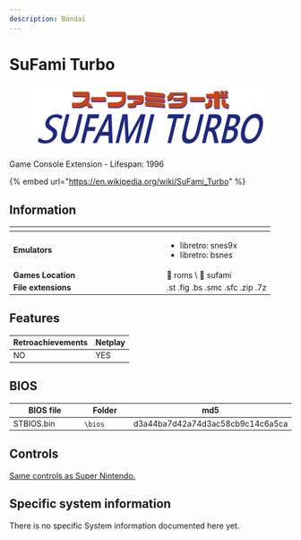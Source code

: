```yaml
---
description: Bandai
---
```


# SuFami Turbo

<div align="left">

<figure><img src="https://raw.githubusercontent.com/fabricecaruso/es-theme-carbon/52ff37c9e265587d006945a2ba695b5a962b3a3d/art/logos/sufami.svg" alt=""><figcaption></figcaption></figure>

</div>

Game Console Extension - Lifespan: 1996

{% embed url="https://en.wikipedia.org/wiki/SuFami_Turbo" %}

## Information

<table data-header-hidden><thead><tr><th width="260"></th><th></th></tr></thead><tbody><tr><td><strong>Emulators</strong></td><td><ul><li>libretro: snes9x</li><li>libretro: bsnes</li></ul></td></tr><tr><td><strong>Games Location</strong></td><td><span data-gb-custom-inline data-tag="emoji" data-code="1f4c1">📁</span> roms \ <span data-gb-custom-inline data-tag="emoji" data-code="1f4c2">📂</span> sufami</td></tr><tr><td><strong>File extensions</strong></td><td>.st .fig .bs .smc .sfc .zip .7z</td></tr></tbody></table>

## Features

| Retroachievements | Netplay |
| ----------------- | ------- |
| NO                | YES     |

## BIOS

<table><thead><tr><th width="163">BIOS file</th><th width="114">Folder</th><th>md5</th></tr></thead><tbody><tr><td>STBIOS.bin</td><td><code>\bios</code></td><td>d3a44ba7d42a74d3ac58cb9c14c6a5ca</td></tr></tbody></table>

## Controls

[Same controls as Super Nintendo.](super-nintendo-entertainment-system-super-famicom.md#controls)

## Specific system information

There is no specific System information documented here yet.

